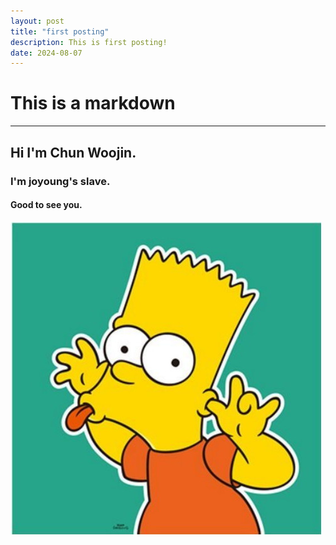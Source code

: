 ```yaml
---
layout: post
title: "first posting"
description: This is first posting!
date: 2024-08-07
---
```


# This is a **markdown**
***

## Hi I'm Chun Woojin.
### I'm joyoung's slave.
#### Good to see you.

![image](../assets/img/simson.jpg)
